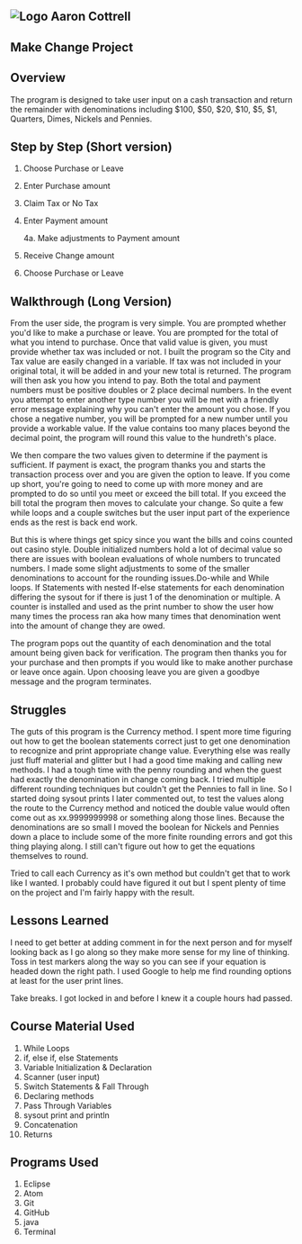 ## ![Logo](http://skilldistillery.com/downloads/sd_logo.jpg) Aaron Cottrell
## Make Change Project

## Overview
The program is designed to take user input on a cash transaction and return the remainder with denominations including $100, $50, $20, $10, $5, $1, Quarters, Dimes, Nickels and Pennies.

## Step by Step (Short version)
1. Choose Purchase or Leave
2. Enter Purchase amount
3. Claim Tax or No Tax
4. Enter Payment amount

    4a. Make adjustments to Payment amount
5. Receive Change amount
6. Choose Purchase or Leave


## Walkthrough (Long Version)
From the user side, the program is very simple. You are prompted whether you'd like to make a purchase or leave. You are prompted for the total of what you intend to purchase. Once that valid value is given, you must provide whether tax was included or not. I built the program so the City and Tax value are easily changed in a variable. If tax was not included in your original total, it will be added in and your new total is returned. The program will then ask you how you intend to pay. Both the total and payment numbers must be positive doubles or 2 place decimal numbers. In the event you attempt to enter another type number you will be met with a friendly error message explaining why you can't enter the amount you chose. If you chose a negative number, you will be prompted for a new number until you provide a workable value. If the value contains too many places beyond the decimal point, the program will round this value to the hundreth's place.

We then compare the two values given to determine if the payment is sufficient. If payment is exact, the program thanks you and starts the transaction process over and you are given the option to leave. If you come up short, you're going to need to come up with more money and are prompted to do so until you meet or exceed the bill total. If you exceed the bill total the program then moves to calculate your change. So quite a few while loops and a couple switches but the user input part of the experience ends as the rest is back end work.

But this is where things get spicy since you want the bills and coins counted out casino style. Double initialized numbers hold a lot of decimal value so there are issues with boolean evaluations of whole numbers to truncated numbers. I made some slight adjustments to some of the smaller denominations to account for the rounding issues.Do-while and While loops. If Statements with nested If-else statements for each denomination differing the sysout for if there is just 1 of the denomination or multiple. A counter is installed and used as the print number to show the user how many times the process ran aka how many times that denomination went into the amount of change they are owed.

The program pops out the quantity of each denomination and the total amount being given back for verification. The program then thanks you for your purchase and then prompts if you would like to make another purchase or leave once again. Upon choosing leave you are given a goodbye message and the program terminates.

## Struggles
The guts of this program is the Currency method. I spent more time figuring out how to get the boolean statements correct just to get one denomination to recognize and print appropriate change value. Everything else was really just fluff material and glitter but I had a good time making and calling new methods. I had a tough time with the penny rounding and when the guest had exactly the denomination in change coming back. I tried multiple different rounding techniques but couldn't get the Pennies to fall in line. So I started doing sysout prints I later commented out, to test the values along the route to the Currency method and noticed the double value would often come out as xx.9999999998 or something along those lines. Because the denominations are so small I moved the boolean for Nickels and Pennies down a place to include some of the more finite rounding errors and got this thing playing along. I still can't figure out how to get the equations themselves to round.

Tried to call each Currency as it's own method but couldn't get that to work like I wanted. I probably could have figured it out but I spent plenty of time on the project and I'm fairly happy with the result.

## Lessons Learned
I need to get better at adding comment in for the next person and for myself looking back as I go along so they make more sense for my line of thinking. Toss in test markers along the way so you can see if your equation is headed down the right path. I used Google to help me find rounding options at least for the user print lines.

Take breaks.  I got locked in and before I knew it a couple hours had passed.

## Course Material Used
1. While Loops
2. if, else if, else Statements
3. Variable Initialization & Declaration
4. Scanner (user input)
5. Switch Statements & Fall Through
6. Declaring methods
7. Pass Through Variables
8. sysout print and println
9. Concatenation
10. Returns

## Programs Used
1. Eclipse
2. Atom
3. Git
4. GitHub
5. java
6. Terminal
